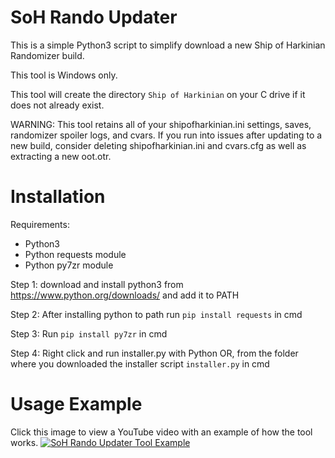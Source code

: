 # SoH Rando Updater
This is a simple Python3 script to simplify download a new Ship of Harkinian Randomizer build.

This tool is Windows only.

This tool will create the directory `Ship of Harkinian` on your C drive if it does not already exist.

WARNING: This tool retains all of your shipofharkinian.ini settings, saves, randomizer spoiler logs, and cvars. If you run into issues after updating to a new build, consider deleting shipofharkinian.ini and cvars.cfg as well as extracting a new oot.otr.

# Installation
Requirements:

  * Python3
  * Python requests module
  * Python py7zr module
  
  Step 1: download and install python3 from https://www.python.org/downloads/ and add it to PATH
  
  Step 2: After installing python to path run `pip install requests` in cmd
  
  Step 3: Run `pip install py7zr` in cmd
  
  Step 4: Right click and run installer.py with Python OR, from the folder where you downloaded the installer script `installer.py` in cmd

# Usage Example
Click this image to view a YouTube video with an example of how the tool works.
[![SoH Rando Updater Tool Example](https://img.youtube.com/vi/OIggfeBYKHQ/0.jpg)](https://www.youtube.com/watch?v=OIggfeBYKHQ)
